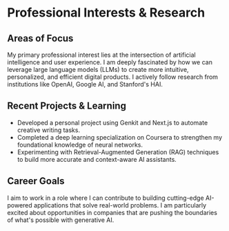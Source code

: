 # Professional Interests & Research

## Areas of Focus
My primary professional interest lies at the intersection of artificial intelligence and user experience. I am deeply fascinated by how we can leverage large language models (LLMs) to create more intuitive, personalized, and efficient digital products. I actively follow research from institutions like OpenAI, Google AI, and Stanford's HAI.

## Recent Projects & Learning
- Developed a personal project using Genkit and Next.js to automate creative writing tasks.
- Completed a deep learning specialization on Coursera to strengthen my foundational knowledge of neural networks.
- Experimenting with Retrieval-Augmented Generation (RAG) techniques to build more accurate and context-aware AI assistants.

## Career Goals
I aim to work in a role where I can contribute to building cutting-edge AI-powered applications that solve real-world problems. I am particularly excited about opportunities in companies that are pushing the boundaries of what's possible with generative AI.
